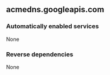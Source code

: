 ## acmedns.googleapis.com

### Automatically enabled services

None

### Reverse dependencies

None
